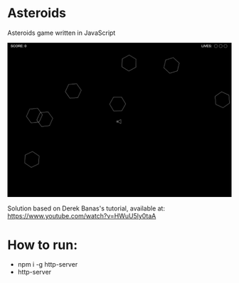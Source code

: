 # Asteroids

Asteroids game written in JavaScript

<img src="docs/screenShot.png" />

Solution based on Derek Banas's tutorial, available at:<br> https://www.youtube.com/watch?v=HWuU5ly0taA

# How to run:

- npm i -g http-server
- http-server
